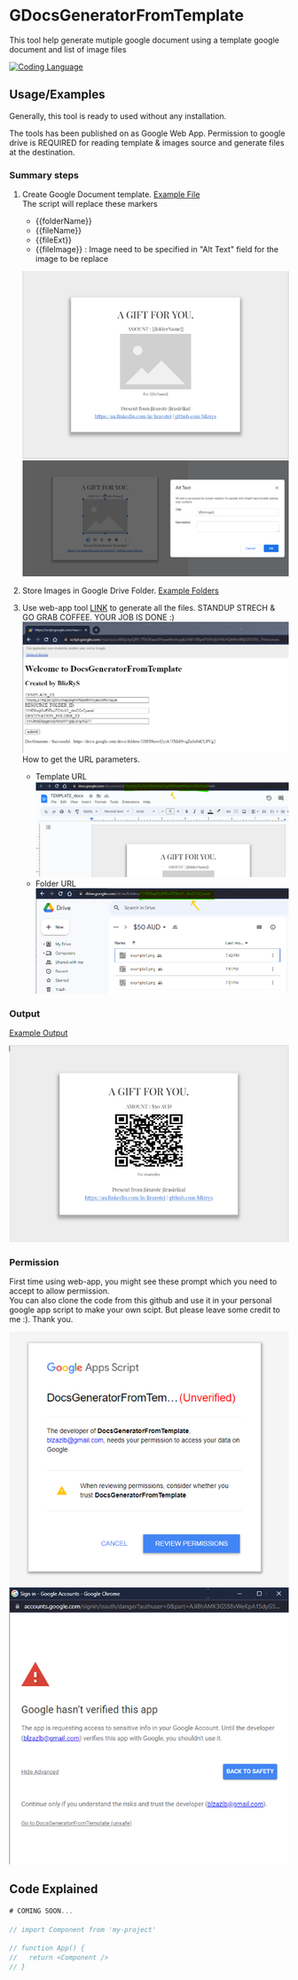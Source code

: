 # GDocsGeneratorFromTemplate
This tool help generate mutiple google document using a template google document and list of image files

[![Coding Language](https://img.shields.io/badge/google--apps--script-1.0-brightgreen)](https://script.google.com/home)


## Usage/Examples

Generally, this tool is ready to used without any installation. 

The tools has been published on as Google Web App.  Permission to google drive is REQUIRED for reading template & images source and generate files at the destination.

### Summary steps
1.  Create Google Document template. [Example File](https://docs.google.com/document/d/1hsmEoTRz36H2lWyIX4pGighWt6bktNWcj4xUM6AGjJ4/edit?usp=sharing)  
    The script will replace these markers
      + {{folderName}}
      + {{fileName}}
      + {{fileExt}}
      + {{fileImage}} : Image need to be specified in "Alt Text" field for the image to be replace
   
    ![alt text](https://github.com/blizrys/GDocsGeneratorFromTemplate/blob/main/screenshot/ss_filetemplate.png?raw=true)
    ![alt text](https://github.com/blizrys/GDocsGeneratorFromTemplate/blob/main/screenshot/ss_fileImage.png?raw=true)
  
2. Store Images in Google Drive Folder. [Example Folders](https://drive.google.com/drive/folders/1caLCLnh8b-JhnrAw5rZZmbYwBljEpu1o?usp=sharing)
3. Use web-app tool [LINK](https://script.google.com/macros/s/AKfycbyQIf5-7ThGKiaax0YweeMmVzjqKaYW1JR5p67Vi9ofjVYI4sYQWRmBBjOZD35tL_FVww/exec) to generate all the files. STANDUP STRECH & GO GRAB COFFEE. YOUR JOB IS DONE :)
  ![App Screenshot](https://github.com/blizrys/GDocsGeneratorFromTemplate/blob/main/screenshot/ss_webapp.png?raw=true)
    How to get the URL parameters.
    + Template URL  
    ![alt text](https://github.com/blizrys/GDocsGeneratorFromTemplate/blob/main/screenshot/ss_template_url.png?raw=true)
    + Folder URL  
    ![alt text](https://github.com/blizrys/GDocsGeneratorFromTemplate/blob/main/screenshot/ss_folder_url.png?raw=true)

### Output

[Example Output](https://drive.google.com/drive/folders/1rHJthdDbpgzIwBXlnslWYgIjESApXQ7T) 

![App Screenshot](https://github.com/blizrys/GDocsGeneratorFromTemplate/blob/main/screenshot/ss_output.png?raw=true)

### Permission

First time using web-app, you might see these prompt which you need to accept to allow permission.  
You can also clone the code from this github and use it in your personal google app script to make your own scipt.
But please leave some credit to me :). Thank you.

![App Screenshot](https://github.com/blizrys/GDocsGeneratorFromTemplate/blob/main/screenshot/ss_permission.png?raw=true)
![App Screenshot](https://github.com/blizrys/GDocsGeneratorFromTemplate/blob/main/screenshot/ss_accept_untrusted.png?raw=true)
## Code Explained

```javascript
# COMING SOON...

// import Component from 'my-project'

// function App() {
//   return <Component />
// }
```
